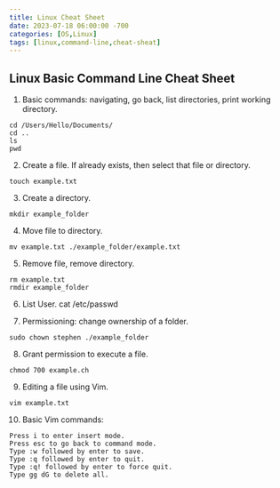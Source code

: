 ```yaml
---
title: Linux Cheat Sheet
date: 2023-07-18 06:00:00 -700
categories: [OS,Linux]
tags: [linux,command-line,cheat-sheat]
---
```


## Linux Basic Command Line Cheat Sheet

1. Basic commands: navigating, go back, list directories, print working directory.
```
cd /Users/Hello/Documents/
cd ..
ls
pwd
```

2. Create a file. If already exists, then select that file or directory.
```
touch example.txt
```

3. Create a directory.
```
mkdir example_folder
```

4. Move file to directory.
```
mv example.txt ./example_folder/example.txt
```

5. Remove file, remove directory.
```
rm example.txt
rmdir example_folder
```

6. List User.
cat /etc/passwd

7. Permissioning: change ownership of a folder.
```
sudo chown stephen ./example_folder
```

8. Grant permission to execute a file.
```
chmod 700 example.ch
```

9. Editing a file using Vim.
```
vim example.txt
```

10. Basic Vim commands:
```
Press i to enter insert mode.
Press esc to go back to command mode.
Type :w followed by enter to save.
Type :q followed by enter to quit.
Type :q! followed by enter to force quit.
Type gg dG to delete all.
```